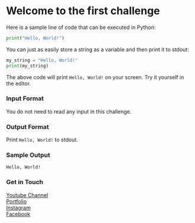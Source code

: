 # Welcome to the first challenge

Here is a sample line of code that can be executed in Python: 
```python
print("Hello, World!")
```
You can just as easily store a string as a variable and then print it to stdout: 
```python
my_string = "Hello, World!"
print(my_string)
```
The above code will print `Hello, World!` on your screen. Try it yourself in the editor. <br />

### Input Format 
You do not need to read any input in this challenge.
### Output Format
Print `Hello, World!` to stdout.

### Sample Output
```
Hello, World!
```

### Get in Touch
[Youtube Channel](https://www.youtube.com/channel/UC9xQ06-ObRbAIqk4OUnlXeg)<br />
[Portfolio](https://imamdin-salimi.netlify.app)<br />
[Instagram](https://www.instagram.com/imamdinsalimi/)<br />
[Facebook](https://www.facebook.com/imamdin.salimi)<br />

